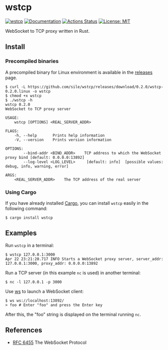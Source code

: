# wstcp

[![wstcp](https://img.shields.io/crates/v/wstcp.svg)](https://crates.io/crates/wstcp)
[![Documentation](https://docs.rs/wstcp/badge.svg)](https://docs.rs/wstcp)
[![Actions Status](https://github.com/sile/wstcp/workflows/CI/badge.svg)](https://github.com/sile/wstcp/actions)
[![License: MIT](https://img.shields.io/badge/license-MIT-blue.svg)](LICENSE)

WebSocket to TCP proxy written in Rust.

## Install

### Precompiled binaries

A precompiled binary for Linux environment is available in the [releases] page.

```console
$ curl -L https://github.com/sile/wstcp/releases/download/0.2.0/wstcp-0.2.0.linux -o wstcp
$ chmod +x wstcp
$ ./wstcp -h
wstcp 0.2.0
WebSocket to TCP proxy server

USAGE:
    wstcp [OPTIONS] <REAL_SERVER_ADDR>

FLAGS:
    -h, --help       Prints help information
    -V, --version    Prints version information

OPTIONS:
        --bind-addr <BIND_ADDR>    TCP address to which the WebSocket proxy bind [default: 0.0.0.0:13892]
        --log-level <LOG_LEVEL>     [default: info]  [possible values: debug, info, warning, error]

ARGS:
    <REAL_SERVER_ADDR>    The TCP address of the real server
```

### Using Cargo

If you have already installed [Cargo][cargo], you can install `wstcp` easily in the following command:

```console
$ cargo install wstcp
```

[cargo]: https://doc.rust-lang.org/cargo/
[releases]: https://github.com/sile/wstcp/releases

## Examples

Run `wstcp` in a terminal:

```console
$ wstcp 127.0.0.1:3000
Apr 22 23:21:20.717 INFO Starts a WebSocket proxy server, server_addr: 127.0.0.1:3000, proxy_addr: 0.0.0.0:13892
```

Run a TCP server (in this example `nc` is used) in another terminal:

```console
$ nc -l 127.0.0.1 -p 3000
```

Use [ws](https://github.com/hashrocket/ws) to launch a WebSocket client:

```console
$ ws ws://localhost:13892/
> foo # Enter "foo" and press the Enter key
```

After this, the "foo" string is displayed on the terminal running `nc`.

## References

- [RFC 6455] The WebSocket Protocol

[RFC 6455]: https://tools.ietf.org/html/rfc6455
